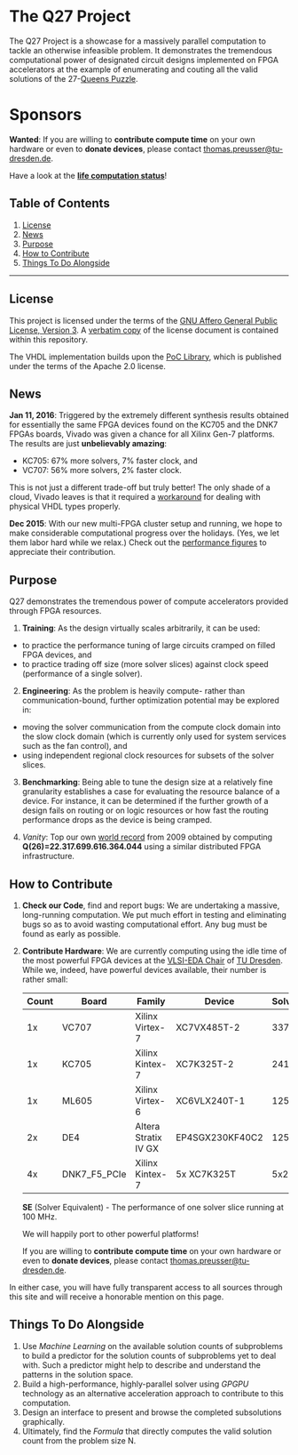 # The Q27 Project

The Q27 Project is a showcase for a massively parallel computation to tackle
an otherwise infeasible problem. It demonstrates the tremendous computational
power of designated circuit designs implemented on FPGA accelerators at the
example of enumerating and couting all the valid solutions of the
27-[Queens Puzzle](https://en.wikipedia.org/wiki/Eight_queens_puzzle). 

# Sponsors

**Wanted**: If you are willing to **contribute compute time** on your own
hardware or even to **donate devices**, please contact
thomas.preusser@tu-dresden.de.

Have a look at the
[**life computation status**](https://palios.inf.tu-dresden.de/q27status.php)!

Table of Contents
-----------------
 1. [License](#license)
 2. [News](#news)
 2. [Purpose](#purpose)
 3. [How to Contribute](#how-to-contribute)
 4. [Things To Do Alongside](#things-to-do-alongside)

------------------------------------------------------------------------------

## License
This project is licensed under the terms of the
[GNU Affero General Public License, Version 3](http://www.gnu.org/licenses/agpl.html).
A [verbatim copy](LICENSE.md) of the license document is contained within
this repository.

The VHDL implementation builds upon the
[PoC Library](https://github.com/VLSI-EDA/PoC), which is published
under the terms of the Apache 2.0 license.

## News
**Jan 11, 2016**:
Triggered by the extremely different synthesis results obtained for
essentially the same FPGA devices found on the KC705 and the DNK7 FPGAs boards,
Vivado was given a chance for all Xilinx Gen-7 platforms. The results are
just **unbelievably amazing**:

* KC705: 67% more solvers, 7% faster clock, and
* VC707: 56% more solvers, 2% faster clock.

This is not just a different trade-off but truly better! The only shade of
a cloud, Vivado leaves is that it required a [workaround](https://github.com/preusser/q27/commit/cecaad8c833bd1d7687da831506cc1c2fa0228d6#diff-a84316ebb06574d233e2e751efbb43d4R84)
for dealing with physical VHDL types properly.

**Dec 2015**:
With our new multi-FPGA cluster setup and running, we hope to make considerable
computational progress over the holidays. (Yes, we let them labor hard while we
relax.) Check out the [performance figures](#how-to-contribute) to appreciate
their contribution.

## Purpose
Q27 demonstrates the tremendous power of compute accelerators provided through
FPGA resources.

1. **Training**: As the design virtually scales arbitrarily, it can be used:
  - to practice the performance tuning of large circuits cramped on
    filled FPGA devices, and
  - to practice trading off size (more solver slices) against
    clock speed (performance of a single solver).

2. **Engineering**: As the problem is heavily compute- rather than
   communication-bound, further optimization potential may be explored in:
  - moving the solver communication from the compute clock domain into the
    slow clock domain (which is currently only used for system services such
    as the fan control), and
  - using independent regional clock resources for subsets of the solver
    slices.

3. **Benchmarking**: Being able to tune the design size at a relatively fine
   granularity establishes a case for evaluating the resource balance of a
   device. For instance, it can be determined if the further growth of a
   design fails on routing or on logic resources or how fast the routing
   performance drops as the device is being cramped.

4. *Vanity*: Top our own [world record](http://queens.inf.tu-dresden.de/)
   from 2009 obtained by computing
   **Q(26)=22.317.699.616.364.044** using a similar distributed FPGA
   infrastructure.

## How to Contribute

1. **Check our Code**, find and report bugs: We are undertaking a massive,
   long-running computation. We put much effort in testing and eliminating
   bugs so as to avoid wasting computational effort. Any bug must be found
   as early as possible.
2. **Contribute Hardware**: We are currently computing using
   the idle time of the most powerful FPGA devices at the
   [VLSI-EDA Chair](http://vlsi-eda.inf.tu-dresden.de/) of
   [TU Dresden](http://www.tu-dresden.de/). While we,
   indeed, have powerful devices available, their number is
   rather small:

   Count | Board | Family | Device | Solvers | Clock | SE
   ------|-------|--------|--------|---------|-------|-----
   1x    | VC707 | Xilinx Virtex-7      | XC7VX485T-2     | 337 | 256.2 MHz | 864
   1x    | KC705 | Xilinx Kintex-7      | XC7K325T-2      | 241 | 290.4 MHz | 700
   1x    | ML605 | Xilinx Virtex-6      | XC6VLX240T-1    | 125 | 200.0 MHz | 250
   2x    | DE4   | Altera Stratix IV GX | EP4SGX230KF40C2 | 125 | 250.0 MHz | 312
   4x    | DNK7_F5_PCIe| Xilinx Kintex-7| 5x XC7K325T   | 5x240 | 220.0 MHz |2640

   **SE** (Solver Equivalent) - The performance of one solver slice running at 100 MHz.

   We will happily port to other powerful platforms!

   If you are willing to **contribute compute time** on your own hardware or
   even to **donate devices**, please contact thomas.preusser@tu-dresden.de.

In either case, you will have fully transparent access to all sources
through this site and will receive a honorable mention on this page.

## Things To Do Alongside

1. Use *Machine Learning* on the available solution counts of subproblems
   to build a predictor for the solution counts of subproblems yet to
   deal with. Such a predictor might help to describe and understand the
   patterns in the solution space.
2. Build a high-performance, highly-parallel solver using *GPGPU* technology
   as an alternative acceleration approach to contribute to this computation.
3. Design an interface to present and browse the completed subsolutions
   graphically.
4. Ultimately, find the *Formula* that directly computes the valid solution
   count from the problem size N.
